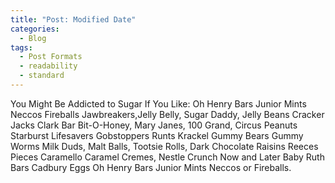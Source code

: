 ```yaml
---
title: "Post: Modified Date"
categories:
  - Blog
tags:
  - Post Formats
  - readability
  - standard
---
```




You Might Be Addicted to Sugar If You Like: Oh Henry Bars Junior Mints Neccos Fireballs Jawbreakers,Jelly Belly, Sugar Daddy, Jelly Beans Cracker Jacks Clark Bar Bit-O-Honey, Mary Janes, 100 Grand, Circus Peanuts Starburst Lifesavers Gobstoppers Runts Krackel Gummy Bears Gummy Worms Milk Duds, Malt Balls, Tootsie Rolls, Dark Chocolate Raisins Reeces Pieces Caramello Caramel Cremes, Nestle Crunch Now and Later Baby Ruth Bars Cadbury Eggs Oh Henry Bars Junior Mints Neccos or Fireballs.
